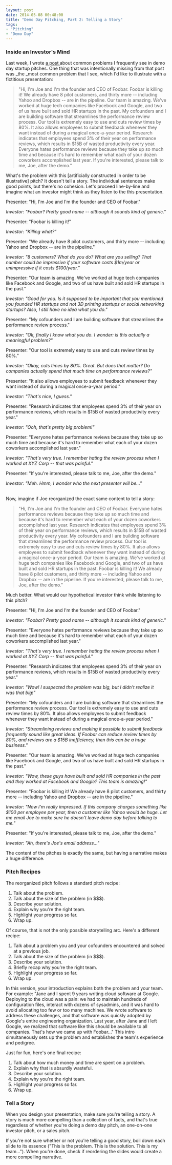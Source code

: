 ```yaml
---
layout: post
date: 2014-05-08 00:48:00
title: "Demo Day Pitching, Part 2: Telling a Story"
tags:
- "Pitching"
- "Demo Day"
---
```


### Inside an Investor's Mind

Last week, I wrote <a href="{{site.url}}demo-day-pitching-part-1-common-problems" target="_blank">a post </a>about common problems I frequently see in demo day startup pitches. One thing that was intentionally missing from that post was _the _most common problem that I see, which I'd like to illustrate with a fictitious presentation:

> "Hi, I'm Joe and I'm the founder and CEO of Foobar. Foobar is killing it! We already have 8 pilot customers, and thirty more -- including Yahoo and Dropbox -- are in the pipeline. Our team is amazing. We've worked at huge tech companies like Facebook and Google, and two of us have built and sold HR startups in the past. My cofounders and I are building software that streamlines the performance review process. Our tool is extremely easy to use and cuts review times by 80%. It also allows employees to submit feedback whenever they want instead of during a magical once-a-year period. Research indicates that employees spend 3% of their year on performance reviews, which results in $15B of wasted productivity every year. Everyone hates performance reviews because they take up so much time and because it's hard to remember what each of your dozen coworkers accomplished last year. If you're interested, please talk to me, Joe, after the demo."

What's the problem with this [artificially constructed in order to be illustrative] pitch? It doesn't tell a story. The individual sentences make good points, but there's no cohesion. Let's proceed line-by-line and imagine what an investor might think as they listen to the this presentation.

Presenter: "Hi, I'm Joe and I'm the founder and CEO of Foobar."

_Investor: "Foobar? Pretty good name -- although it sounds kind of generic."_

Presenter: "Foobar is killing it!"

_Investor: "Killing what?"_

Presenter: "We already have 8 pilot customers, and thirty more -- including Yahoo and Dropbox -- are in the pipeline."

_Investor: "8 customers? What do you do? What are you selling? That number could be impressive if your software costs $1m/year or unimpressive if it costs $100/year."_

Presenter: "Our team is amazing. We've worked at huge tech companies like Facebook and Google, and two of us have built and sold HR startups in the past."

_Investor: "Good for you. Is it supposed to be important that you mentioned you founded HR startups and not 3D printing startups or social networking startups? Also, I still have no idea what you do."_

Presenter: "My cofounders and I are building software that streamlines the performance review process."

_Investor: "Ok, finally I know what you do. I wonder: is this actually a meaningful problem?"_

Presenter: "Our tool is extremely easy to use and cuts review times by 80%."

_Investor: "Okay, cuts times by 80%. Great. But does that matter? Do companies actually spend that much time on performance reviews?"_

Presenter: "It also allows employees to submit feedback whenever they want instead of during a magical once-a-year period."

_Investor: "That's nice, I guess."_

Presenter: "Research indicates that employees spend 3% of their year on performance reviews, which results in $15B of wasted productivity every year."

_Investor: "Ooh, that's pretty big problem!"_

Presenter: "Everyone hates performance reviews because they take up so much time and because it's hard to remember what each of your dozen coworkers accomplished last year."

_Investor: "That's very true. I remember hating the review process when I worked at XYZ Corp -- that was painful."_

Presenter: "If you're interested, please talk to me, Joe, after the demo."

_Investor: "Meh. Hmm, I wonder who the next presenter will be..."_  

<br>
Now, imagine if Joe reorganized the exact same content to tell a story:

> "Hi, I'm Joe and I'm the founder and CEO of Foobar. Everyone hates performance reviews because they take up so much time and because it's hard to remember what each of your dozen coworkers accomplished last year. Research indicates that employees spend 3% of their year on performance reviews, which results in $15B of wasted productivity every year. My cofounders and I are building software that streamlines the performance review process. Our tool is extremely easy to use and cuts review times by 80%. It also allows employees to submit feedback whenever they want instead of during a magical once-a-year period. Our team is amazing. We've worked at huge tech companies like Facebook and Google, and two of us have built and sold HR startups in the past. Foobar is killing it! We already have 8 pilot customers, and thirty more -- including Yahoo and Dropbox -- are in the pipeline. If you're interested, please talk to me, Joe, after the demo."

Much better. What would our hypothetical investor think while listening to this pitch?

Presenter: "Hi, I'm Joe and I'm the founder and CEO of Foobar."

_Investor: "Foobar? Pretty good name -- although it sounds kind of generic."_

Presenter: "Everyone hates performance reviews because they take up so much time and because it's hard to remember what each of your dozen coworkers accomplished last year."

_Investor: "That's very true. I remember hating the review process when I worked at XYZ Corp -- that was painful."_

Presenter: "Research indicates that employees spend 3% of their year on performance reviews, which results in $15B of wasted productivity every year."

_Investor: "Wow! I suspected the problem was big, but I didn't realize it was that big!"_

Presenter: "My cofounders and I are building software that streamlines the performance review process. Our tool is extremely easy to use and cuts review times by 80%. It also allows employees to submit feedback whenever they want instead of during a magical once-a-year period."

_Investor: "Streamlining reviews and making it possible to submit feedback frequently sound like great ideas. If Foobar can reduce review times by 80%, and reviews are a $15B inefficiency, then this can be a huge business."_

Presenter: "Our team is amazing. We've worked at huge tech companies like Facebook and Google, and two of us have built and sold HR startups in the past."

_Investor: "Wow, these guys have built and sold HR companies in the past and they worked at Facebook and Google? This team is amazing!"_

Presenter: "Foobar is killing it! We already have 8 pilot customers, and thirty more -- including Yahoo and Dropbox -- are in the pipeline."

_Investor: "Now I'm really impressed. If this company charges something like $100 per employee per year, then a customer like Yahoo would be huge. Let me email Joe to make sure he doesn't leave demo day before talking to me."_

Presenter: "If you're interested, please talk to me, Joe, after the demo."

_Investor: "Ah, there's Joe's email address..."_

The content of the pitches is exactly the same, but having a narrative makes a huge difference.

### Pitch Recipes

The reorganized pitch follows a standard pitch recipe:

1. Talk about the problem.
2. Talk about the size of the problem (in $$$).
3. Describe your solution.
4. Explain why you're the right team.
5. Highlight your progress so far.
6. Wrap up.

Of course, that is not the only possible storytelling arc. Here's a different recipe: 

1. Talk about a problem you and your cofounders encountered and solved at a previous job.
2. Talk about the size of the problem (in $$$).
3. Describe your solution.
4. Briefly recap why you're the right team.
5. Highlight your progress so far.
6. Wrap up.

In this version, your introduction explains both the problem and your team. For example: "Jane and I spent 9 years writing cloud software at Google. Deploying to the cloud was a pain: we had to maintain hundreds of configuration files, interact with dozens of sysadmins, and it was hard to avoid allocating too few or too many machines. We wrote software to address these challenges, and that software was quickly adopted by Google's entire engineering organization. Last year, after Jane and I left Google, we realized that software like this should be available to all companies. That's how we came up with Foobar..." This intro simultaneously sets up the problem and establishes the team's experience and pedigree.

Just for fun, here's one final recipe:

1. Talk about how much money and time are spent on a problem.
2. Explain why that is absurdly wasteful.
3. Describe your solution.
4. Explain why you're the right team.
5. Highlight your progress so far.
6. Wrap up.

### Tell a Story

When you design your presentation, make sure you're telling a story. A story is much more compelling than a collection of facts, and that's true regardless of whether you're doing a demo day pitch, an one-on-one investor pitch, or a sales pitch.

If you're not sure whether or not you're telling a good story, boil down each slide to its essence ("This is the problem. This is the solution. This is my team..."). When you're done, check if reordering the slides would create a more compelling narrative.